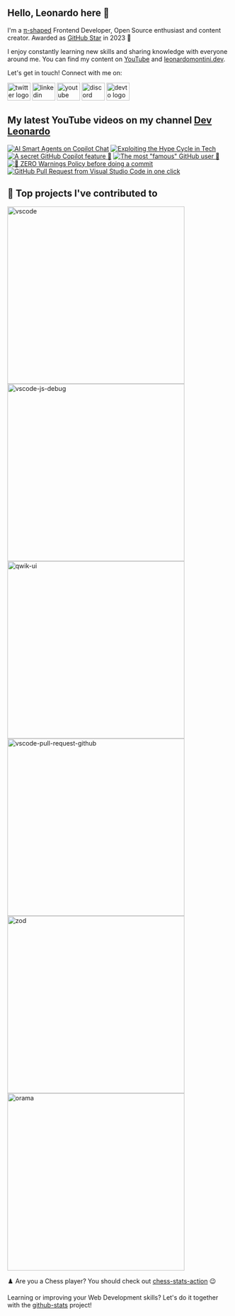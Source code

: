 ## Hello, Leonardo here 👋

I'm a [π-shaped](https://youtu.be/Dje_jaiMnYg) Frontend Developer, Open Source enthusiast and content creator. Awarded as [GitHub Star](https://stars.github.com/profiles/Balastrong/) in 2023 🌟

I enjoy constantly learning new skills and sharing knowledge with everyone around me. You can find my content on [YouTube](https://www.youtube.com/c/DevLeonardo?sub_confirmation=1) and [leonardomontini.dev](https://leonardomontini.dev).

Let's get in touch! Connect with me on:

<div align="left">
  <a href="https://twitter.com/Balastrong" target="_blank"><img src="https://raw.githubusercontent.com/maurodesouza/profile-readme-generator/master/src/assets/icons/social/twitter/default.svg" width="52" height="40" alt="twitter logo" /></a>
  <a href="https://www.linkedin.com/in/leonardo-montini/" target="_blank"><img src="https://raw.githubusercontent.com/maurodesouza/profile-readme-generator/master/src/assets/icons/social/linkedin/default.svg" width="52" height="40" alt="linkedin logo" /></a>
  <a href="https://www.youtube.com/c/DevLeonardo?sub_confirmation=1" target="_blank"><img src="https://raw.githubusercontent.com/maurodesouza/profile-readme-generator/master/src/assets/icons/social/youtube/default.svg" width="52" height="40" alt="youtube logo" /></a>
  <a href="https://discord.gg/bqwyEa6We6" target="_blank"><img src="https://raw.githubusercontent.com/maurodesouza/profile-readme-generator/master/src/assets/icons/social/discord/default.svg" width="52" height="40" alt="discord logo" /></a>
  <a href="https://dev.to/balastrong" target="_blank"><img src="https://raw.githubusercontent.com/maurodesouza/profile-readme-generator/master/src/assets/icons/social/devto/default.svg" width="52" height="40" alt="devto logo" /></a>
</div>

## My latest YouTube videos on my channel [Dev Leonardo](https://www.youtube.com/c/DevLeonardo)

<!-- BEGIN YOUTUBE-CARDS -->
[![AI Smart Agents on Copilot Chat](https://ytcards.demolab.com/?id=cAgwOM4fyPE&title=AI+Smart+Agents+on+Copilot+Chat&lang=en&timestamp=1703415407&background_color=%230d1117&title_color=%23ffffff&stats_color=%23dedede&max_title_lines=1&width=250&border_radius=5&duration=39 "AI Smart Agents on Copilot Chat")](https://www.youtube.com/watch?v=cAgwOM4fyPE)
[![Exploiting the Hype Cycle in Tech](https://ytcards.demolab.com/?id=KwlJnW9Femo&title=Exploiting+the+Hype+Cycle+in+Tech&lang=en&timestamp=1702882808&background_color=%230d1117&title_color=%23ffffff&stats_color=%23dedede&max_title_lines=1&width=250&border_radius=5&duration=265 "Exploiting the Hype Cycle in Tech")](https://www.youtube.com/watch?v=KwlJnW9Femo)
[![A secret GitHub Copilot feature 🙊](https://ytcards.demolab.com/?id=_yRSIKOlEFc&title=A+secret+GitHub+Copilot+feature+%F0%9F%99%8A&lang=en&timestamp=1702539902&background_color=%230d1117&title_color=%23ffffff&stats_color=%23dedede&max_title_lines=1&width=250&border_radius=5&duration=40 "A secret GitHub Copilot feature 🙊")](https://www.youtube.com/watch?v=_yRSIKOlEFc)
[![The most "famous" GitHub user 👑](https://ytcards.demolab.com/?id=D_XrdoQ9TXw&title=The+most+%22famous%22+GitHub+user+%F0%9F%91%91&lang=en&timestamp=1702386900&background_color=%230d1117&title_color=%23ffffff&stats_color=%23dedede&max_title_lines=1&width=250&border_radius=5&duration=31 "The most \"famous\" GitHub user 👑")](https://www.youtube.com/watch?v=D_XrdoQ9TXw)
[![🚨 ZERO Warnings Policy before doing a commit](https://ytcards.demolab.com/?id=oHrlgeqkRPY&title=%F0%9F%9A%A8+ZERO+Warnings+Policy+before+doing+a+commit&lang=en&timestamp=1701995431&background_color=%230d1117&title_color=%23ffffff&stats_color=%23dedede&max_title_lines=1&width=250&border_radius=5&duration=46 "🚨 ZERO Warnings Policy before doing a commit")](https://www.youtube.com/watch?v=oHrlgeqkRPY)
[![GitHub Pull Request from Visual Studio Code in one click](https://ytcards.demolab.com/?id=1-vV_0Og36g&title=GitHub+Pull+Request+from+Visual+Studio+Code+in+one+click&lang=en&timestamp=1701875700&background_color=%230d1117&title_color=%23ffffff&stats_color=%23dedede&max_title_lines=1&width=250&border_radius=5&duration=51 "GitHub Pull Request from Visual Studio Code in one click")](https://www.youtube.com/watch?v=1-vV_0Og36g)
<!-- END YOUTUBE-CARDS -->

## 📕 Top projects I've contributed to

<!-- Repo info cards - https://github.com/anuraghazra/github-readme-stats -->
<!-- Small repo cards (fork) - https://github.com/DenverCoder1/github-readme-stats -->
<p align="left">
  <a href="https://github.com/Microsoft/vscode"><img width="400" src="https://github-readme-stats.vercel.app/api/pin/?username=Microsoft&repo=vscode&theme=react&bg_color=1F222E&title_color=F85D7F&icon_color=F8D866&hide_border=true&show_icons=false" alt="vscode"></a>
  <a href="https://github.com/microsoft/vscode-js-debug"><img width="400" src="https://github-readme-stats.vercel.app/api/pin/?username=microsoft&repo=vscode-js-debug&theme=react&bg_color=1F222E&title_color=F85D7F&icon_color=F8D866&hide_border=true&show_icons=false" alt="vscode-js-debug"></a>
  <a href="https://github.com/qwikifiers/qwik-ui"><img width="400" src="https://github-readme-stats.vercel.app/api/pin/?username=qwikifiers&repo=qwik-ui&theme=react&bg_color=1F222E&title_color=F85D7F&icon_color=F8D866&hide_border=true&show_icons=false" alt="qwik-ui"></a>
  <a href="https://github.com/Microsoft/vscode-pull-request-github"><img width="400" src="https://github-readme-stats.vercel.app/api/pin/?username=Microsoft&repo=vscode-pull-request-github&theme=react&bg_color=1F222E&title_color=F85D7F&icon_color=F8D866&hide_border=true&show_icons=false" alt="vscode-pull-request-github"></a>
  <a href="https://github.com/colinhacks/zod"><img width="400" src="https://github-readme-stats.vercel.app/api/pin/?username=colinhacks&repo=zod&theme=react&bg_color=1F222E&title_color=F85D7F&icon_color=F8D866&hide_border=true&show_icons=false" alt="zod"></a>
  <a href="https://github.com/oramasearch/orama"><img width="400" src="https://github-readme-stats.vercel.app/api/pin/?username=oramasearch&repo=orama&theme=react&bg_color=1F222E&title_color=F85D7F&icon_color=F8D866&hide_border=true&show_icons=false" alt="orama"></a>
</p>

♟️ Are you a Chess player? You should check out [chess-stats-action](https://github.com/Balastrong/chess-stats-action) 😉

Learning or improving your Web Development skills? Let's do it together with the [github-stats](https://github.com/Balastrong/github-stats) project!
